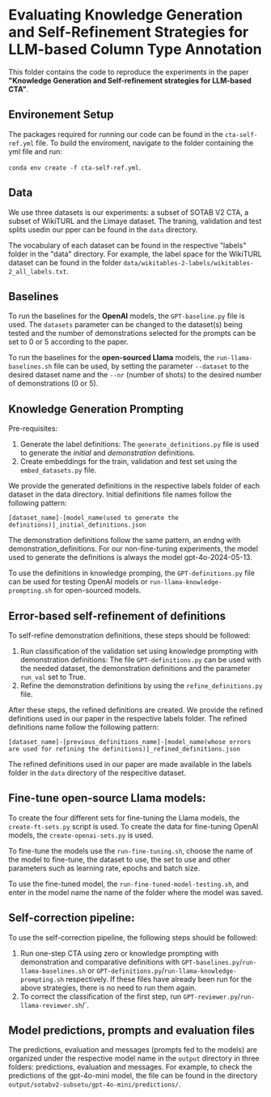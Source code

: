 # Evaluating Knowledge Generation and Self-Refinement Strategies for LLM-based Column Type Annotation
This folder contains the code to reproduce the experiments in the paper <b>"Knowledge Generation and Self-refinement strategies for LLM-based CTA"</b>.

## Environement Setup

The packages required for running our code can be found in the `cta-self-ref.yml` file. To build the enviroment, navigate to the folder containing the yml file and run:

 `conda env create -f cta-self-ref.yml`.

## Data
We use three datasets is our experiments: a subset of SOTAB V2 CTA, a subset of WikiTURL and the Limaye dataset. The traning, validation and test splits usedin our pper can be found in the `data` directory.

The vocabulary of each dataset can be found in the respective "labels" folder in the "data" directory. For example, the label space for the WikiTURL dataset can be found in the folder `data/wikitables-2-labels/wikitables-2_all_labels.txt`.

## Baselines
To run the baselines for the <b>OpenAI</b> models, the `GPT-baseline.py` file is used. The `datasets` parameter can be changed to the dataset(s) being tested and the number of demonstrations selected for the prompts can be set to 0 or 5 according to the paper.

To run the baselines for the <b>open-sourced Llama</b> models, the `run-llama-baselines.sh` file can be used, by setting the parameter `--dataset` to the desired dataset name and the `--nr` (number of shots) to the desired number of demonstrations (0 or 5).

## Knowledge Generation Prompting

Pre-requisites:
1. Generate the label definitions: The ``generate_definitions.py`` file is used to generate the <i>initial</i> and <i>demonstration</i> definitions.
2. Create embeddings for the train, validation and test set using the ` embed_datasets.py` file.

We provide the generated definitions in the respective labels folder of each dataset in the data directory. Initial definitions file names follow the following pattern:

`[dataset_name]-[model_name(used to generate the definitions)]_initial_definitions.json`

The demonstration definitions follow the same pattern, an endng with demonstration_definitions. For our non-fine-tuning experiments, the model used to generate the definitions is always the model gpt-4o-2024-05-13.

To use the definitions in knowledge promping, the `GPT-definitions.py` file can be used for testing OpenAI models or `run-llama-knowledge-prompting.sh` for open-sourced models.

## Error-based self-refinement of definitions

To self-refine demonstration definitions, these steps should be followed:
1. Run classification of the validation set using knowledge prompting with demonstration definitions: The file `GPT-definitions.py` can be used with the needed dataset, the demonstration definitions and the parameter `run_val` set to True.
2. Refine the demonstration definitions by using the `refine_definitions.py` file.

After these steps, the refined definitions are created. We provide the refined definitions used in our paper in the respective labels folder. The refined definitions name follow the following pattern: 

`[dataset_name]-[previous_definitions_name]-[model_name(whose errors are used for refining the definitions)]_refined_definitions.json`

The refined definitions used in our paper are made available in the labels folder in the `data` directory of the respecitive dataset.

## Fine-tune open-source Llama models:
To create the four different sets for fine-tuning the Llama models, the `create-ft-sets.py` script is used. To create the data for fine-tuning OpenAI models, the `create-openai-sets.py` is used.

To fine-tune the models use the `run-fine-tuning.sh`, choose the name of the model to fine-tune, the dataset to use, the set to use and other parameters such as learning rate, epochs and batch size.

To use the fine-tuned model, the `run-fine-tuned-model-testing.sh`, and enter in the model name the name of the folder where the model was saved.

## Self-correction pipeline:
To use the self-correction pipeline, the following steps should be followed:

1. Run one-step CTA using zero or knowledge prompting with demonstration and comparative definitions with `GPT-baselines.py`/`run-llama-baselines.sh` or `GPT-definitions.py`/`run-llama-knowledge-prompting.sh` respectively. If these files have already been run for the above strategies, there is no need to run them again.
2. To correct the classification of the first step, run `GPT-reviewer.py`/`run-llama-reviewer.sh`/`.

## Model predictions, prompts and evaluation files
The predictions, evaluation and messages (prompts fed to the models) are organized under the respective model name in the `output` directory in three folders: predictions, evaluation and messages. For example, to check the predictions of the gpt-4o-mini model, the file can be found in the directory `output/sotabv2-subsetu/gpt-4o-mini/predictions/`.